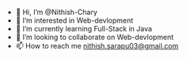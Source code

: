 - 👋 Hi, I’m @Nithish-Chary
- 👀 I’m interested in Web-devlopment
- 🌱 I’m currently learning Full-Stack in Java
- 💞️ I’m looking to collaborate on Web-devlopment
- 📫 How to reach me nithish.sarapu03@gmail.com


<!---
Nithish-Chary/Nithish-Chary is a ✨ special ✨ repository because its `README.md` (this file) appears on your GitHub profile.
You can click the Preview link to take a look at your changes.
--->
